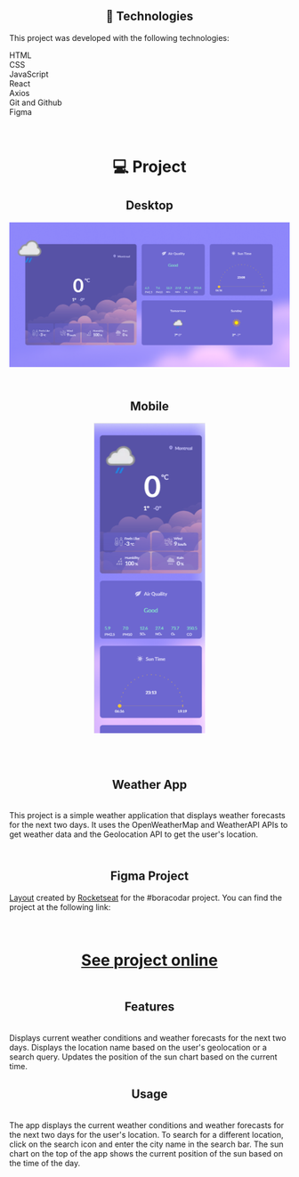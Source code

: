 <h2 align='center'>
🚀 Technologies
</h2>

This project was developed with the following technologies:

HTML<br>
CSS<br>
JavaScript<br>
React<br>
Axios<br>
Git and Github<br>
Figma<br>

<br>
<h1 align='center'>
💻 Project
</h1>

<h2 align='center'>
  Desktop
</h2>
<img src='./src/assets/weatherDescktop.png'>

<h2 align='center'>
<br>
  Mobile
</h2>
<img style="display: block; margin: auto;" width='200' src='./src/assets/weatherMobile.png'>

<h2 align='center'>
  <br>
  <br>
  Weather App
</h2>
<br>
This project is a simple weather application that displays weather forecasts for the next two days. It uses the OpenWeatherMap and WeatherAPI APIs to get weather data and the Geolocation API to get the user's location.

<h2 align='center'>
<br>
  Figma Project
</h2>

[Layout](https://www.figma.com/file/BNf2zfWC5plcCSeAbfpq3U/%23boraCodar---Desafio-10-(Community)?node-id=328-2&t=n2pjm0Ur2I3GB8si-0) created by [Rocketseat](https://rocketseat.com.br/) for the #boracodar project. You can find the project at the following link:

<br>

<h1 align='center' ><a href='https://weatherhdf23.netlify.app/' target='_blank'>See project online <br></a>
</h1>

<h2 align='center'>
  <br>
  Features
</h2>
<br>
Displays current weather conditions and weather forecasts for the next two days.
Displays the location name based on the user's geolocation or a search query.
Updates the position of the sun chart based on the current time.

<h2 align='center'>
  Usage
</h2>
<br>
The app displays the current weather conditions and weather forecasts for the next two days for the user's location.
To search for a different location, click on the search icon and enter the city name in the search bar.
The sun chart on the top of the app shows the current position of the sun based on the time of the day.
